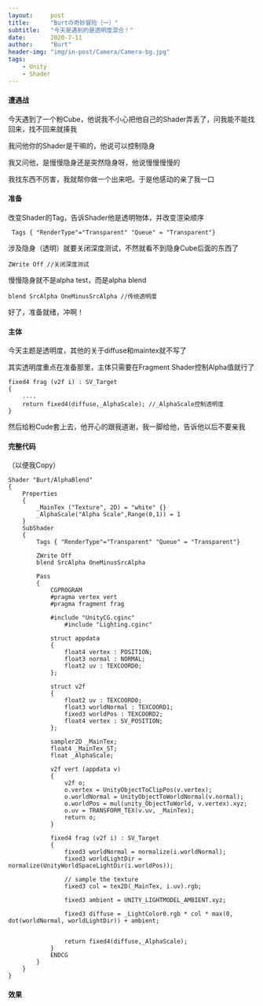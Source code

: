 ```yaml
---
layout:     post
title:      "Burtの奇妙冒险（一）"
subtitle:   "今天是遇到的是透明度混合！"
date:       2020-7-11
author:     "Burt"
header-img: "img/in-post/Camera/Camera-bg.jpg"
tags:
    - Unity
    - Shader
---
```






#### 遭遇战

今天遇到了一个粉Cube，他说我不小心把他自己的Shader弄丢了，问我能不能找回来，找不回来就揍我

我问他你的Shader是干嘛的，他说可以控制隐身

我又问他，是慢慢隐身还是突然隐身呀，他说慢慢慢慢的

我找东西不厉害，我就帮你做一个出来吧。于是他感动的亲了我一口

#### 准备

改变Shader的Tag，告诉Shader他是透明物体，并改变渲染顺序

~~~
 Tags { "RenderType"="Transparent" "Queue" = "Transparent"}
~~~



涉及隐身（透明）就要关闭深度测试，不然就看不到隐身Cube后面的东西了

~~~
ZWrite Off //关闭深度测试
~~~

慢慢隐身就不是alpha test，而是alpha blend

~~~
blend SrcAlpha OneMinusSrcAlpha //传统透明度
~~~

好了，准备就绪，冲啊！



#### 主体

今天主题是透明度，其他的关于diffuse和maintex就不写了

其实透明度重点在准备那里，主体只需要在Fragment Shader控制Alpha值就行了

~~~
fixed4 frag (v2f i) : SV_Target
{
	....
	return fixed4(diffuse,_AlphaScale);	//_AlphaScale控制透明度
}
~~~

然后给粉Cude套上去，他开心的跟我道谢，我一脚给他，告诉他以后不要亲我



#### 完整代码

（以便我Copy）

~~~
Shader "Burt/AlphaBlend"
{
    Properties
    {
        _MainTex ("Texture", 2D) = "white" {}
		_AlphaScale("Alpha Scale",Range(0,1)) = 1
    }
    SubShader
    {
        Tags { "RenderType"="Transparent" "Queue" = "Transparent"}

		ZWrite Off
		blend SrcAlpha OneMinusSrcAlpha

        Pass
        {
            CGPROGRAM
            #pragma vertex vert
            #pragma fragment frag

            #include "UnityCG.cginc"
				#include "Lighting.cginc"

            struct appdata
            {
                float4 vertex : POSITION;
				float3 normal : NORMAL;
                float2 uv : TEXCOORD0;
            };

            struct v2f
            {
                float2 uv : TEXCOORD0;
				float3 worldNormal : TEXCOORD1;
				fixed3 worldPos : TEXCOORD2;
                float4 vertex : SV_POSITION;
            };

            sampler2D _MainTex;
            float4 _MainTex_ST;
			float _AlphaScale;

            v2f vert (appdata v)
            {
                v2f o;
                o.vertex = UnityObjectToClipPos(v.vertex);
				o.worldNormal = UnityObjectToWorldNormal(v.normal);
				o.worldPos = mul(unity_ObjectToWorld, v.vertex).xyz;
                o.uv = TRANSFORM_TEX(v.uv, _MainTex);
                return o;
            }

            fixed4 frag (v2f i) : SV_Target
            {
				fixed3 worldNormal = normalize(i.worldNormal);
				fixed3 worldLightDir = normalize(UnityWorldSpaceLightDir(i.worldPos));
				
                // sample the texture
                fixed3 col = tex2D(_MainTex, i.uv).rgb;
				
				fixed3 ambient = UNITY_LIGHTMODEL_AMBIENT.xyz;

				fixed3 diffuse = _LightColor0.rgb * col * max(0, dot(worldNormal, worldLightDir)) + ambient;
				

                return fixed4(diffuse,_AlphaScale);
            }
            ENDCG
        }
    }
}
~~~



#### 效果

<html lang="en-us">
  <head>
    <link rel="stylesheet" href="/assets/Unity/Shader/TemplateData/style.css">
    <script src="/assets/Unity/Shader/TemplateData/UnityProgress.js"></script>  
    <script src="/assets/Unity/Shader/Build/UnityLoader.js"></script>
    <script>
      var unityInstance = UnityLoader.instantiate("gameContainer", "/assets/Unity/Shader/Build/Shader.json", {onProgress: UnityProgress});
        function changeSceneName(){
         unityInstance.SendMessage("SceneManager","setSceneName","AlphaBlend");
      }
    </script>
  </head>
  <body>
    <div class="webgl-content">
      <div id="gameContainer" style="width: 700px; height: 470px"></div>
      <div class="footer">
        <div class="webgl-logo"></div>
        <div class="fullscreen" onclick="gameInstance.SetFullscreen(1)"></div>
      </div>
    </div>
  </body>
</html>
